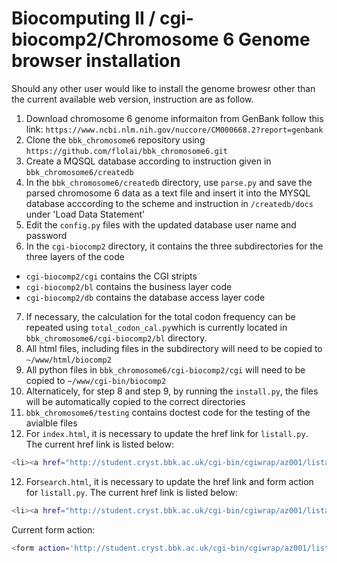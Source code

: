 # Biocomputing II / cgi-biocomp2/Chromosome 6 Genome browser installation

Should any other user would like to install the genome browesr other than the current available web version, instruction are as follow.

1. Download chromosome 6 genome informaiton from GenBank follow this link: ```https://www.ncbi.nlm.nih.gov/nuccore/CM000668.2?report=genbank```
2. Clone the ```bbk_chromosome6``` repository using ```https://github.com/flolai/bbk_chromosome6.git```
3. Create a MQSQL database according to instruction given in ```bbk_chromosome6/createdb```
4. In the ```bbk_chromosome6/createdb``` directory, use ```parse.py``` and save the parsed chromosome 6 data as a text file and insert it into the MYSQL database acccording to the scheme and instruction in ```/createdb/docs``` under 'Load Data Statement'
5. Edit the ```config.py``` files with the updated database user name and password
6. In the ```cgi-biocomp2``` directory, it contains the three subdirectories for the three layers of the code
 - ```cgi-biocomp2/cgi``` contains the CGI stripts
 - ```cgi-biocomp2/bl``` contains the business layer code
 - ```cgi-biocomp2/db``` contains the database access layer code
7. If necessary, the calculation for the total codon frequency can be repeated using ```total_codon_cal.py```which is currently located in ```bbk_chromosome6/cgi-biocomp2/bl``` directory.
8. All html files, including files in the subdirectory will need to be copied to ```~/www/html/biocomp2```
9. All python files in ```bbk_chromosome6/cgi-biocomp2/cgi``` will need to be copied to ```~/www/cgi-bin/biocomp2```
10. Alternaticely, for step 8 and step 9, by running the ```install.py```, the files will be automatically copied to the correct directories
10. ```bbk_chromosome6/testing``` contains doctest code for the testing of the avialble files
11. For ```index.html```, it is necessary to update the href link for ```listall.py```. The current href link is listed below:
```sh
<li><a href="http://student.cryst.bbk.ac.uk/cgi-bin/cgiwrap/az001/listall.py"><i class="fas fa-th-list"></i> Gene Summary</a></li>
```
12. For```search.html```, it is necessary to update the href link and form action for ```listall.py```.  The current href link is listed below:
```sh
<li><a href="http://student.cryst.bbk.ac.uk/cgi-bin/cgiwrap/az001/listall.py"><i class="fas fa-th-list"></i> Gene Summary</a></li>
```
Current form action:
```sh
<form action='http://student.cryst.bbk.ac.uk/cgi-bin/cgiwrap/az001/listall.py' method='get'>
```
